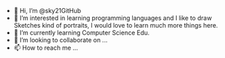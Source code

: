 - 👋 Hi, I’m @sky21GitHub
- 👀 I’m interested in learning programming languages and I like to draw Sketches kind of portraits, I would love to learn much more things here.
- 🌱 I’m currently learning Computer Science Edu.
- 💞️ I’m looking to collaborate on ...
- 📫 How to reach me ...

<!---
sky21GitHub/sky21GitHub is a ✨ special ✨ repository because its `README.md` (this file) appears on your GitHub profile.
You can click the Preview link to take a look at your changes.
--->
